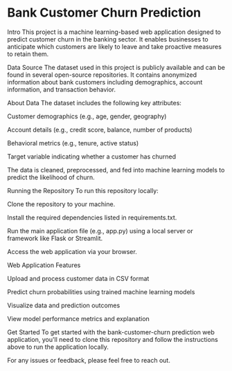 # Bank Customer Churn Prediction

Intro
This project is a machine learning-based web application designed to predict customer churn in the banking sector. It enables businesses to anticipate which customers are likely to leave and take proactive measures to retain them.

Data Source
The dataset used in this project is publicly available and can be found in several open-source repositories. It contains anonymized information about bank customers including demographics, account information, and transaction behavior.

About Data
The dataset includes the following key attributes:

Customer demographics (e.g., age, gender, geography)

Account details (e.g., credit score, balance, number of products)

Behavioral metrics (e.g., tenure, active status)

Target variable indicating whether a customer has churned

The data is cleaned, preprocessed, and fed into machine learning models to predict the likelihood of churn.

Running the Repository
To run this repository locally:

Clone the repository to your machine.

Install the required dependencies listed in requirements.txt.

Run the main application file (e.g., app.py) using a local server or framework like Flask or Streamlit.

Access the web application via your browser.

Web Application Features

Upload and process customer data in CSV format

Predict churn probabilities using trained machine learning models

Visualize data and prediction outcomes

View model performance metrics and explanation

Get Started
To get started with the bank-customer-churn prediction web application, you'll need to clone this repository and follow the instructions above to run the application locally.

For any issues or feedback, please feel free to reach out.
